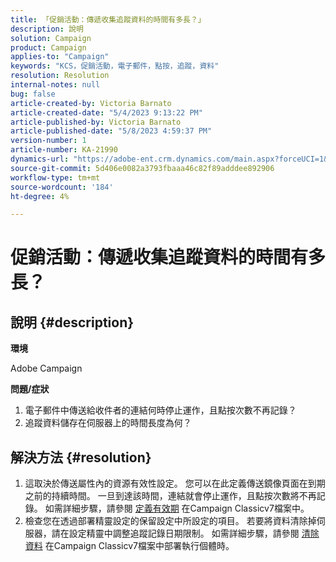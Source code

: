 ```yaml
---
title: 「促銷活動：傳遞收集追蹤資料的時間有多長？」
description: 說明
solution: Campaign
product: Campaign
applies-to: "Campaign"
keywords: "KCS，促銷活動，電子郵件，點按，追蹤，資料"
resolution: Resolution
internal-notes: null
bug: false
article-created-by: Victoria Barnato
article-created-date: "5/4/2023 9:13:22 PM"
article-published-by: Victoria Barnato
article-published-date: "5/8/2023 4:59:37 PM"
version-number: 1
article-number: KA-21990
dynamics-url: "https://adobe-ent.crm.dynamics.com/main.aspx?forceUCI=1&pagetype=entityrecord&etn=knowledgearticle&id=4f5ec47a-c0ea-ed11-a7c6-6045bd0065f9"
source-git-commit: 5d406e0082a3793fbaaa46c82f89adddee892906
workflow-type: tm+mt
source-wordcount: '184'
ht-degree: 4%

---
```


# 促銷活動：傳遞收集追蹤資料的時間有多長？

## 說明 {#description}


<b>環境</b>

Adobe Campaign

<b>問題/症狀</b>

1. 電子郵件中傳送給收件者的連結何時停止運作，且點按次數不再記錄？
2. 追蹤資料儲存在伺服器上的時間長度為何？



## 解決方法 {#resolution}


1. 這取決於傳送屬性內的資源有效性設定。 您可以在此定義傳送鏡像頁面在到期之前的持續時間。 一旦到達該時間，連結就會停止運作，且點按次數將不再記錄。 如需詳細步驟，請參閱 [定義有效期](https://experienceleague.adobe.com/docs/campaign-classic/using/sending-messages/key-steps-when-creating-a-delivery/steps-sending-the-delivery.html?lang=en#defining-validity-period) 在Campaign Classicv7檔案中。
2. 檢查您在透過部署精靈設定的保留設定中所設定的項目。 若要將資料清除掉伺服器，請在設定精靈中調整追蹤記錄日期限制。 如需詳細步驟，請參閱 [清除資料](https://experienceleague.adobe.com/docs/campaign-classic/using/installing-campaign-classic/initial-configuration/deploying-an-instance.html?lang=en#purging-data) 在Campaign Classicv7檔案中部署執行個體時。

